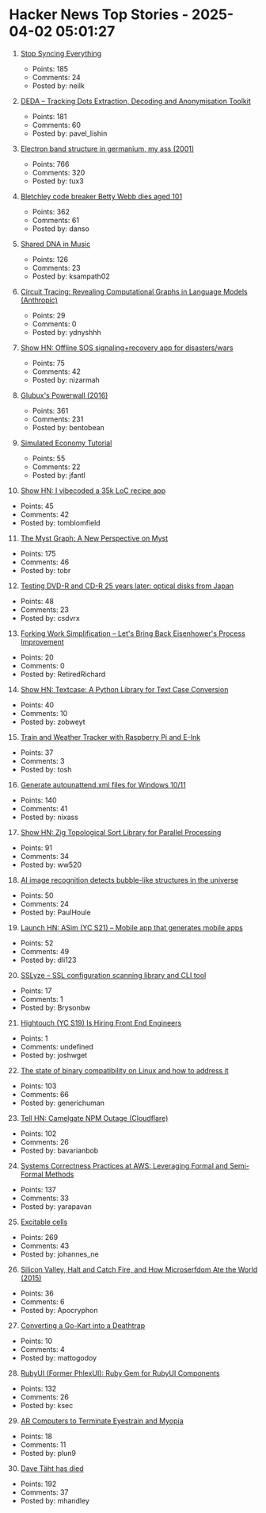 # Hacker News Top Stories - 2025-04-02 05:01:27

1. [Stop Syncing Everything](https://sqlsync.dev/posts/stop-syncing-everything/)
   - Points: 185
   - Comments: 24
   - Posted by: neilk

2. [DEDA – Tracking Dots Extraction, Decoding and Anonymisation Toolkit](https://github.com/dfd-tud/deda)
   - Points: 181
   - Comments: 60
   - Posted by: pavel_lishin

3. [Electron band structure in germanium, my ass (2001)](https://pages.cs.wisc.edu/~kovar/hall.html)
   - Points: 766
   - Comments: 320
   - Posted by: tux3

4. [Bletchley code breaker Betty Webb dies aged 101](https://www.bbc.com/news/articles/c78jd30ywv8o)
   - Points: 362
   - Comments: 61
   - Posted by: danso

5. [Shared DNA in Music](https://pudding.cool/2025/04/music-dna/)
   - Points: 126
   - Comments: 23
   - Posted by: ksampath02

6. [Circuit Tracing: Revealing Computational Graphs in Language Models (Anthropic)](https://transformer-circuits.pub/2025/attribution-graphs/methods.html)
   - Points: 29
   - Comments: 0
   - Posted by: ydnyshhh

7. [Show HN: Offline SOS signaling+recovery app for disasters/wars](https://github.com/nizarmah/igatha)
   - Points: 75
   - Comments: 42
   - Posted by: nizarmah

8. [Glubux's Powerwall (2016)](https://secondlifestorage.com/index.php?threads/glubuxs-powerwall.126/)
   - Points: 361
   - Comments: 231
   - Posted by: bentobean

9. [Simulated Economy Tutorial](https://jasonfantl.com/posts/Simulated-Economy-(1)/)
   - Points: 55
   - Comments: 22
   - Posted by: jfantl

10. [Show HN: I vibecoded a 35k LoC recipe app](https://www.recipeninja.ai)
   - Points: 45
   - Comments: 42
   - Posted by: tomblomfield

11. [The Myst Graph: A New Perspective on Myst](https://glthr.com/myst-graph-1)
   - Points: 175
   - Comments: 46
   - Posted by: tobr

12. [Testing DVD-R and CD-R 25 years later: optical disks from Japan](https://goughlui.com/2025/03/23/optical-discs-from-japan-part-6-tdk-uv-guard-fuji-lg-sony-maxell-cmc/)
   - Points: 48
   - Comments: 23
   - Posted by: csdvrx

13. [Forking Work Simplification – Let's Bring Back Eisenhower's Process Improvement](https://www.governance.fyi/p/forking-work-simplification-and-more)
   - Points: 20
   - Comments: 0
   - Posted by: RetiredRichard

14. [Show HN: Textcase: A Python Library for Text Case Conversion](https://github.com/zobweyt/textcase)
   - Points: 40
   - Comments: 10
   - Posted by: zobweyt

15. [Train and Weather Tracker with Raspberry Pi and E-Ink](https://sambroner.com/posts/raspberry-pi-train)
   - Points: 37
   - Comments: 3
   - Posted by: tosh

16. [Generate autounattend.xml files for Windows 10/11](https://schneegans.de/windows/unattend-generator/)
   - Points: 140
   - Comments: 41
   - Posted by: nixass

17. [Show HN: Zig Topological Sort Library for Parallel Processing](https://github.com/williamw520/toposort)
   - Points: 91
   - Comments: 34
   - Posted by: ww520

18. [AI image recognition detects bubble-like structures in the universe](https://phys.org/news/2025-03-ai-image-recognition-universe.html)
   - Points: 50
   - Comments: 24
   - Posted by: PaulHoule

19. [Launch HN: ASim (YC S21) – Mobile app that generates mobile apps](undefined)
   - Points: 52
   - Comments: 49
   - Posted by: dli123

20. [SSLyze – SSL configuration scanning library and CLI tool](https://github.com/nabla-c0d3/sslyze)
   - Points: 17
   - Comments: 1
   - Posted by: Brysonbw

21. [Hightouch (YC S19) Is Hiring Front End Engineers](https://job-boards.greenhouse.io/hightouch/jobs/5437380004)
   - Points: 1
   - Comments: undefined
   - Posted by: joshwget

22. [The state of binary compatibility on Linux and how to address it](https://jangafx.com/insights/linux-binary-compatibility)
   - Points: 103
   - Comments: 66
   - Posted by: generichuman

23. [Tell HN: Camelgate NPM Outage (Cloudflare)](undefined)
   - Points: 102
   - Comments: 26
   - Posted by: bavarianbob

24. [Systems Correctness Practices at AWS: Leveraging Formal and Semi-Formal Methods](https://queue.acm.org/detail.cfm?id=3712057)
   - Points: 137
   - Comments: 33
   - Posted by: yarapavan

25. [Excitable cells](https://jenevoldsen.com/posts/excitable-cells/)
   - Points: 269
   - Comments: 43
   - Posted by: johannes_ne

26. [Silicon Valley, Halt and Catch Fire, and How Microserfdom Ate the World (2015)](https://grantland.com/hollywood-prospectus/silicon-valley-halt-catch-fire-microserfs-douglas-coupland/)
   - Points: 36
   - Comments: 6
   - Posted by: Apocryphon

27. [Converting a Go-Kart into a Deathtrap](https://matto.io/posts/converting-a-go-kart-into-a-deathtrap/)
   - Points: 10
   - Comments: 4
   - Posted by: mattogodoy

28. [RubyUI (Former PhlexUI): Ruby Gem for RubyUI Components](https://github.com/ruby-ui/ruby_ui)
   - Points: 132
   - Comments: 26
   - Posted by: ksec

29. [AR Computers to Terminate Eyestrain and Myopia](https://eyewiki.org/AR_Computers_To_Terminate_Eyestrain_And_Myopia)
   - Points: 18
   - Comments: 11
   - Posted by: plun9

30. [Dave Täht has died](https://libreqos.io/2025/04/01/in-loving-memory-of-dave/)
   - Points: 192
   - Comments: 37
   - Posted by: mhandley

